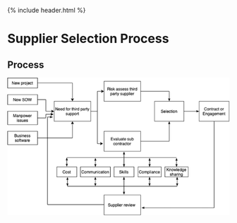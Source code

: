 {% include header.html %}

# Supplier Selection Process

## Process

![supplier selection process](images/supplier-selection-process.png)

